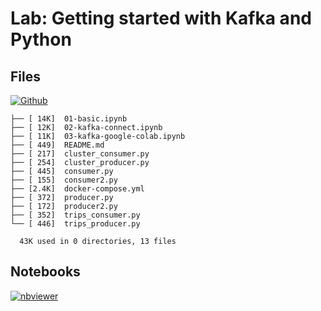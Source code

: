# Lab: Getting started with Kafka and Python

## Files

[![Github](https://img.shields.io/badge/GitHub-100000?style=for-the-badge&logo=github&logoColor=white)](https://github.com/sparsh-ai/recohut/tree/main/docs/03-processing/lab-kafka-python)

```
├── [ 14K]  01-basic.ipynb
├── [ 12K]  02-kafka-connect.ipynb
├── [ 11K]  03-kafka-google-colab.ipynb
├── [ 449]  README.md
├── [ 217]  cluster_consumer.py
├── [ 254]  cluster_producer.py
├── [ 445]  consumer.py
├── [ 155]  consumer2.py
├── [2.4K]  docker-compose.yml
├── [ 372]  producer.py
├── [ 172]  producer2.py
├── [ 352]  trips_consumer.py
└── [ 446]  trips_producer.py

  43K used in 0 directories, 13 files
```

## Notebooks

[![nbviewer](https://img.shields.io/badge/jupyter-notebook-informational?logo=jupyter)](https://nbviewer.org/github/sparsh-ai/recohut/blob/main/docs/03-processing/lab-kafka-python)